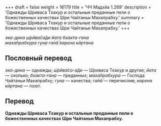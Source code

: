 +++
draft = false
weight = 16179
title = 'ЧЧ Мадхйа 1.269'
description = 'Однажды Шриваса Тхакур и остальные преданные пели о божественных качествах Шри Чайтаньи Махапрабху.'
summary = 'Однажды Шриваса Тхакур и остальные преданные пели о божественных качествах Шри Чайтаньи Махапрабху.'
+++

_эка-дина ш́рӣва̄са̄ди йата бхакта-ган̣а  
маха̄прабхура гун̣а га̄н̃а̄ карена кӣртана_

## Пословный перевод

_эка_\-_дина_ — однажды; _ш́рӣва̄са_\-_а̄ди_ — Шриваса Тхакур и другие; _йата_ — сколько; _бхакта_\-_ган̣а_ — преданных; _маха̄прабхура_ — Господа Чайтаньи Махапрабху; _гун̣а_ — качества; _га̄н̃а̄_ — перечислив; _карена_ _кӣртана_ — поют.

## Перевод

**Однажды Шриваса Тхакур и остальные преданные пели о божественных качествах Шри Чайтаньи Махапрабху.**
